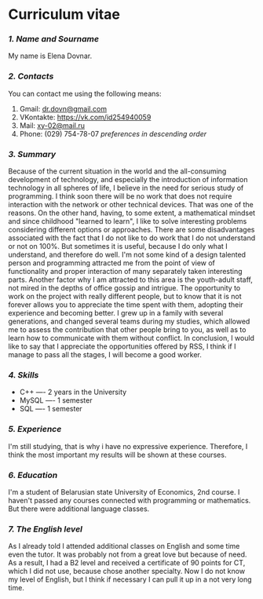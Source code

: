 # **Curriculum vitae**
### *1. Name and Sourname*
My name is Elena Dovnar.
### *2. Contacts*
You can contact me using the following means:
1. Gmail: dr.dovn@gmail.com
2. VKontakte: https://vk.com/id254940059
3. Mail: xy-02@mail.ru
4. Phone: (029) 754-78-07
*preferences in descending order*

### *3. Summary*
Because of the current situation in the world and the all-consuming development of technology, and especially the introduction of information technology in all spheres of life, I believe in the need for serious study of programming. I think soon there will be no work that does not require interaction with the network or other technical devices.
That was one of the reasons. On the other hand, having, to some extent, a mathematical mindset and since childhood "learned to learn", I like to solve interesting problems considering different options or approaches. There are some disadvantages associated with the fact that I do not like to do work that I do not understand or not on 100%. But sometimes it is useful, because I do only what I understand, and therefore do well. I'm not some kind of a design talented person and programming attracted me from the point of view of functionality and proper interaction of many separately taken interesting parts.
Another factor why I am attracted to this area is the youth-adult staff, not mired in the depths of office gossip and intrigue. The opportunity to work on the project with really different people, but to know that it is not forever allows you to appreciate the time spent with them, adopting their experience and becoming better. I grew up in a family with several generations, and changed several teams during my studies, which allowed me to assess the contribution that other people bring to you, as well as to learn how to communicate with them without conflict.
In conclusion, I would like to say that I appreciate the opportunities offered by RSS, I think if I manage to pass all the stages, I will become a good worker.

### *4. Skills*
* C++ —- 2 years in the University
* MySQL —- 1 semester
* SQL —- 1 semester

### *5. Experience*
I'm still studying, that is why i have no expressive experience. Therefore, I think the most important my results will be shown at these courses.

### *6. Education*
I'm a student of Belarusian state University of Economics, 2nd course. I haven't passed any courses connected with programming or mathematics. But there were additional language classes.

### *7. The English level*
As I already told I attended additional classes on English and some time even the tutor. It was probably not from a great love but because of need. As a result, I had a B2 level and received a certificate of 90 points for CT, which I did not use, because chose another specialty. Now I do not know my level of English, but I think if necessary I can pull it up in a not very long time.
